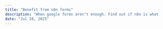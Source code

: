 ```yaml
---
title: "Benefit from n8n forms"
description: "When google forms aren’t enough. Find out if n8n is what you need or if it’s a bit much."
date: "Jul 28, 2025"
---
```



<!--stackedit_data:
eyJoaXN0b3J5IjpbLTE3ODEwODI5MTJdfQ==
-->